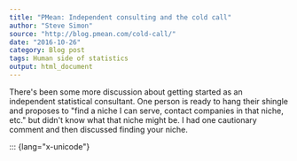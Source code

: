 ```yaml
---
title: "PMean: Independent consulting and the cold call"
author: "Steve Simon"
source: "http://blog.pmean.com/cold-call/"
date: "2016-10-26"
category: Blog post
tags: Human side of statistics
output: html_document
---
```


There's been some more discussion about getting started as an
independent statistical consultant. One person is ready to hang their
shingle and proposes to "find a niche I can serve, contact companies in
that niche, etc." but didn't know what that niche might be. I had one
cautionary comment and then discussed finding your niche.

<!---More--->

::: {lang="x-unicode"}

